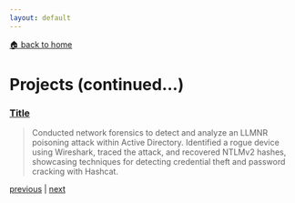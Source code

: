 ```yaml
---
layout: default
---
```


[🏠 back to home](./)

# Projects (continued...)

### [Title](./projects/page.md)

> Conducted network forensics to detect and analyze an LLMNR poisoning attack within Active Directory. Identified a rogue device using Wireshark, traced the attack, and recovered NTLMv2 hashes, showcasing techniques for detecting credential theft and password cracking with Hashcat.


[previous](./index.md) | [next](./page-three.md)
